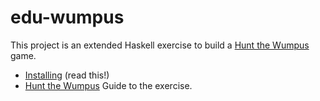 # edu-wumpus

This project is an extended Haskell exercise to build a [Hunt the
Wumpus](https://www.atariarchives.org/bcc1/showpage.php?page=247) game.

* [Installing](INSTALL.md) (read this!)
* [Hunt the Wumpus](md/Wumpus.md) Guide to the exercise.
